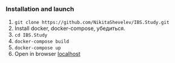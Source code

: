 ### Installation and launch

1) ```git clone https://github.com/NikitaShevelev/IBS.Study.git```
2) Install docker, docker-compose, убедиться.
3) ```cd IBS.Study```
4) ```docker-compose build```
4) ```docker-compose up```
5) Open in browser [localhost](http://localhost/)
